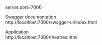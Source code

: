 server.port=7000

Swagger documentation \
http://localhost:7000/swagger-ui/index.html

Application \
http://localhost:7000/theatres.html

